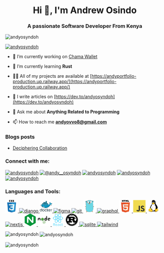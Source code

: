 <h1 align="center">Hi 👋, I'm Andrew Osindo</h1>
<h3 align="center">A passionate Software Developer From Kenya</h3>

<p align="left"> <img src="https://komarev.com/ghpvc/?username=andyosyndoh&label=Profile%20views&color=0e75b6&style=flat" alt="andyosyndoh" /> </p>

<p align="left"> <a href="https://github.com/ryo-ma/github-profile-trophy"><img src="https://github-profile-trophy.vercel.app/?username=andyosyndoh" alt="andyosyndoh" /></a> </p>

- 🔭 I’m currently working on [Chama Wallet](https://github.com/Malika7188/Community-Wallet-for-Women-s-Savings-Groups)

- 🌱 I’m currently learning **Rust**

- 👨‍💻 All of my projects are available at [https://andyportfolio-production.up.railway.app/](https://andyportfolio-production.up.railway.app/)

- 📝 I write articles on [https://dev.to/andyosyndoh](https://dev.to/andyosyndoh)

- 💬 Ask me about **Anything Related to Programming**

- 📫 How to reach me **andyovvo8@gmail.com**

### Blogs posts
<!-- BLOG-POST-LIST:START -->
- [Deciphering Collaboration](https://dev.to/andyosyndoh/deciphering-collaboration-11bk)
<!-- BLOG-POST-LIST:END -->

<h3 align="left">Connect with me:</h3>
<p align="left">
<a href="https://dev.to/andyosyndoh" target="blank"><img align="center" src="https://raw.githubusercontent.com/rahuldkjain/github-profile-readme-generator/master/src/images/icons/Social/devto.svg" alt="andyosyndoh" height="30" width="40" /></a>
<a href="https://twitter.com/@andy__osyndoh" target="blank"><img align="center" src="https://raw.githubusercontent.com/rahuldkjain/github-profile-readme-generator/master/src/images/icons/Social/twitter.svg" alt="@andy__osyndoh" height="30" width="40" /></a>
<a href="https://linkedin.com/in/andyosyndoh" target="blank"><img align="center" src="https://raw.githubusercontent.com/rahuldkjain/github-profile-readme-generator/master/src/images/icons/Social/linked-in-alt.svg" alt="andyosyndoh" height="30" width="40" /></a>
<a href="https://instagram.com/andyosyndoh" target="blank"><img align="center" src="https://raw.githubusercontent.com/rahuldkjain/github-profile-readme-generator/master/src/images/icons/Social/instagram.svg" alt="andyosyndoh" height="30" width="40" /></a>
<a href="https://www.leetcode.com/andyosyndoh" target="blank"><img align="center" src="https://raw.githubusercontent.com/rahuldkjain/github-profile-readme-generator/master/src/images/icons/Social/leet-code.svg" alt="andyosyndoh" height="30" width="40" /></a>
</p>

<h3 align="left">Languages and Tools:</h3>
<p align="left"> <a href="https://www.w3schools.com/css/" target="_blank" rel="noreferrer"> <img src="https://raw.githubusercontent.com/devicons/devicon/master/icons/css3/css3-original-wordmark.svg" alt="css3" width="40" height="40"/> </a> <a href="https://www.djangoproject.com/" target="_blank" rel="noreferrer"> <img src="https://cdn.worldvectorlogo.com/logos/django.svg" alt="django" width="40" height="40"/> </a> <a href="https://www.docker.com/" target="_blank" rel="noreferrer"> <img src="https://raw.githubusercontent.com/devicons/devicon/master/icons/docker/docker-original-wordmark.svg" alt="docker" width="40" height="40"/> </a> <a href="https://www.figma.com/" target="_blank" rel="noreferrer"> <img src="https://www.vectorlogo.zone/logos/figma/figma-icon.svg" alt="figma" width="40" height="40"/> </a> <a href="https://git-scm.com/" target="_blank" rel="noreferrer"> <img src="https://www.vectorlogo.zone/logos/git-scm/git-scm-icon.svg" alt="git" width="40" height="40"/> </a> <a href="https://golang.org" target="_blank" rel="noreferrer"> <img src="https://raw.githubusercontent.com/devicons/devicon/master/icons/go/go-original.svg" alt="go" width="40" height="40"/> </a> <a href="https://graphql.org" target="_blank" rel="noreferrer"> <img src="https://www.vectorlogo.zone/logos/graphql/graphql-icon.svg" alt="graphql" width="40" height="40"/> </a> <a href="https://www.w3.org/html/" target="_blank" rel="noreferrer"> <img src="https://raw.githubusercontent.com/devicons/devicon/master/icons/html5/html5-original-wordmark.svg" alt="html5" width="40" height="40"/> </a> <a href="https://developer.mozilla.org/en-US/docs/Web/JavaScript" target="_blank" rel="noreferrer"> <img src="https://raw.githubusercontent.com/devicons/devicon/master/icons/javascript/javascript-original.svg" alt="javascript" width="40" height="40"/> </a> <a href="https://www.linux.org/" target="_blank" rel="noreferrer"> <img src="https://raw.githubusercontent.com/devicons/devicon/master/icons/linux/linux-original.svg" alt="linux" width="40" height="40"/> </a> <a href="https://nextjs.org/" target="_blank" rel="noreferrer"> <img src="https://cdn.worldvectorlogo.com/logos/nextjs-2.svg" alt="nextjs" width="40" height="40"/> </a> <a href="https://www.nginx.com" target="_blank" rel="noreferrer"> <img src="https://raw.githubusercontent.com/devicons/devicon/master/icons/nginx/nginx-original.svg" alt="nginx" width="40" height="40"/> </a> <a href="https://nodejs.org" target="_blank" rel="noreferrer"> <img src="https://raw.githubusercontent.com/devicons/devicon/master/icons/nodejs/nodejs-original-wordmark.svg" alt="nodejs" width="40" height="40"/> </a> <a href="https://reactjs.org/" target="_blank" rel="noreferrer"> <img src="https://raw.githubusercontent.com/devicons/devicon/master/icons/react/react-original-wordmark.svg" alt="react" width="40" height="40"/> </a> <a href="https://www.rust-lang.org" target="_blank" rel="noreferrer"> <img src="https://raw.githubusercontent.com/devicons/devicon/master/icons/rust/rust-plain.svg" alt="rust" width="40" height="40"/> </a> <a href="https://www.sqlite.org/" target="_blank" rel="noreferrer"> <img src="https://www.vectorlogo.zone/logos/sqlite/sqlite-icon.svg" alt="sqlite" width="40" height="40"/> </a> <a href="https://tailwindcss.com/" target="_blank" rel="noreferrer"> <img src="https://www.vectorlogo.zone/logos/tailwindcss/tailwindcss-icon.svg" alt="tailwind" width="40" height="40"/> </a> </p>

<p><img align="left" src="https://github-readme-stats.vercel.app/api/top-langs?username=andyosyndoh&show_icons=true&locale=en&layout=compact" alt="andyosyndoh" /></p>

<p>&nbsp;<img align="center" src="https://github-readme-stats.vercel.app/api?username=andyosyndoh&show_icons=true&locale=en" alt="andyosyndoh" /></p>

<p><img align="center" src="https://github-readme-streak-stats.herokuapp.com/?user=andyosyndoh&" alt="andyosyndoh" /></p>

